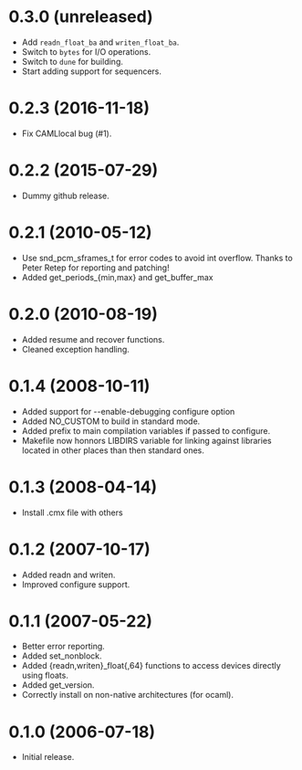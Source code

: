 0.3.0 (unreleased)
=====

- Add `readn_float_ba` and `writen_float_ba`.
- Switch to `bytes` for I/O operations.
- Switch to `dune` for building.
- Start adding support for sequencers.

0.2.3 (2016-11-18)
=====
* Fix CAMLlocal bug (#1).

0.2.2 (2015-07-29)
=====
* Dummy github release.

0.2.1 (2010-05-12)
=====
* Use snd_pcm_sframes_t for
  error codes to avoid int overflow.
  Thanks to Peter Retep for reporting
  and patching!
* Added get_periods_{min,max} and get_buffer_max

0.2.0 (2010-08-19)
=====
* Added resume and recover functions.
* Cleaned exception handling.

0.1.4 (2008-10-11)
=====
* Added support for --enable-debugging configure option
* Added NO_CUSTOM to build
  in standard mode.
* Added prefix to main compilation variables
  if passed to configure.
* Makefile now honnors LIBDIRS
  variable for linking against libraries
  located in other places than then standard 
  ones.

0.1.3 (2008-04-14)
=====
* Install .cmx file with others

0.1.2 (2007-10-17)
=====
* Added readn and writen.
* Improved configure support.

0.1.1 (2007-05-22)
=====
* Better error reporting.
* Added set_nonblock.
* Added {readn,writen}_float{,64} functions to access devices directly using
  floats.
* Added get_version.
* Correctly install on non-native architectures (for ocaml).

0.1.0 (2006-07-18)
=====
* Initial release.
